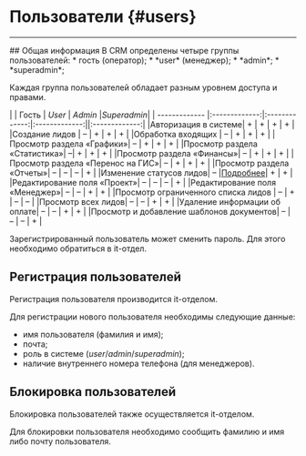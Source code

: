 # Пользователи {#users}
<hr>
## Общая информация
В CRM определены четыре группы пользователей:
* гость (оператор);
* *user* (менеджер);
* *admin*;
* *superadmin*;

Каждая группа пользователей обладает разным уровнем доступа и правами. 

|   | Гость | *User* | *Admin* |*Superadmin*|
| ------------- |:-------------:|:-------------:|:-------------:||:-------------:|
|Авторизация в системе| + | + | + | + |
|Создание лидов  | – | + | + | + | 
|Обработка входящих | – | + | + | + |
|Просмотр раздела «Графики»| – | + | + | + |
|Просмотр раздела «Статистика»| –| + | + | + |
|Просмотр раздела «Финансы»| – | + | + | + |
|Просмотр раздела «Перенос на ГИС»| – | + | + | + |
|Просмотр раздела «Отчеты»| – | – | – | + |
|Изменение статусов лидов| – |[Подробнее](../leads/leadInfo.md#leadInfo-statuses)| + | + |
|Редактирование поля «Проект»| – | – | – | + |
|Редактирование поля «Менеджер»| – | – | + | + |
|Просмотр ограниченного списка лидов  | – | + | – | – |
|Просмотр всех лидов| – | – | + | + |
|Удаление информации об оплате| – | – | + | + |
|Просмотр и добавление шаблонов документов| – | – | – | + |

Зарегистрированный пользователь может сменить пароль. Для этого необходимо обратиться в it-отдел.

## Регистрация пользователей
Регистрация пользователя производится it-отделом.

Для регистрации нового пользователя необходимы следующие данные:
* имя пользователя (фамилия и имя);
* почта;
* роль в системе (*user*/*admin*/*superadmin*);
* наличие внутреннего номера телефона (для менеджеров).

## Блокировка пользователей

Блокировка пользователей также осуществляется it-отделом.

Для блокировки пользователя необходимо сообщить фамилию и имя либо почту пользователя.